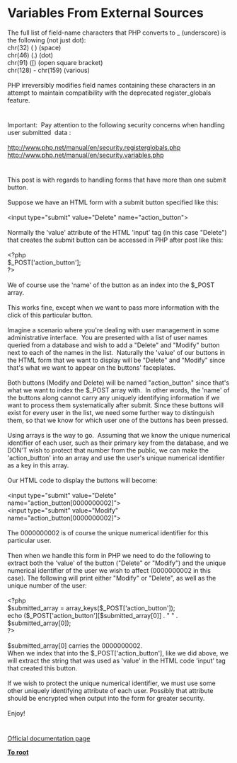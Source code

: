 # Variables From External Sources




<div class="phpcode"><span class="html">
The full list of field-name characters that PHP converts to _ (underscore) is the following (not just dot):<br>chr(32) ( ) (space)<br>chr(46) (.) (dot)<br>chr(91) ([) (open square bracket)<br>chr(128) - chr(159) (various)<br><br>PHP irreversibly modifies field names containing these characters in an attempt to maintain compatibility with the deprecated register_globals feature.</span>
</div>
  

#


<div class="phpcode"><span class="html">
Important:&#xA0; Pay attention to the following security concerns when handling user submitted&#xA0; data :
<br>
<br><a href="http://www.php.net/manual/en/security.registerglobals.php" rel="nofollow" target="_blank">http://www.php.net/manual/en/security.registerglobals.php</a>
<br><a href="http://www.php.net/manual/en/security.variables.php" rel="nofollow" target="_blank">http://www.php.net/manual/en/security.variables.php</a></span>
</div>
  

#


<div class="phpcode"><span class="html">
This post is with regards to handling forms that have more than one submit button.
<br>
<br>Suppose we have an HTML form with a submit button specified like this:
<br>
<br>&lt;input type=&quot;submit&quot; value=&quot;Delete&quot; name=&quot;action_button&quot;&gt;
<br>
<br>Normally the &apos;value&apos; attribute of the HTML &apos;input&apos; tag (in this case &quot;Delete&quot;) that creates the submit button can be accessed in PHP after post like this:
<br>
<br><span class="default">&lt;?php
<br>$_POST</span><span class="keyword">[</span><span class="string">&apos;action_button&apos;</span><span class="keyword">];
<br></span><span class="default">?&gt;
<br></span>
<br>We of course use the &apos;name&apos; of the button as an index into the $_POST array.
<br>
<br>This works fine, except when we want to pass more information with the click of this particular button.
<br>
<br>Imagine a scenario where you&apos;re dealing with user management in some administrative interface.&#xA0; You are presented with a list of user names queried from a database and wish to add a &quot;Delete&quot; and &quot;Modify&quot; button next to each of the names in the list.&#xA0; Naturally the &apos;value&apos; of our buttons in the HTML form that we want to display will be &quot;Delete&quot; and &quot;Modify&quot; since that&apos;s what we want to appear on the buttons&apos; faceplates.
<br>
<br>Both buttons (Modify and Delete) will be named &quot;action_button&quot; since that&apos;s what we want to index the $_POST array with.&#xA0; In other words, the &apos;name&apos; of the buttons along cannot carry any uniquely identifying information if we want to process them systematically after submit. Since these buttons will exist for every user in the list, we need some further way to distinguish them, so that we know for which user one of the buttons has been pressed.
<br>
<br>Using arrays is the way to go.&#xA0; Assuming that we know the unique numerical identifier of each user, such as their primary key from the database, and we DON&apos;T wish to protect that number from the public, we can make the &apos;action_button&apos; into an array and use the user&apos;s unique numerical identifier as a key in this array.
<br>
<br>Our HTML code to display the buttons will become:
<br>
<br>&lt;input type=&quot;submit&quot; value=&quot;Delete&quot; name=&quot;action_button[0000000002]&quot;&gt;
<br>&lt;input type=&quot;submit&quot; value=&quot;Modify&quot; name=&quot;action_button[0000000002]&quot;&gt;
<br>
<br>The 0000000002 is of course the unique numerical identifier for this particular user.
<br>
<br>Then when we handle this form in PHP we need to do the following to extract both the &apos;value&apos; of the button (&quot;Delete&quot; or &quot;Modify&quot;) and the unique numerical identifier of the user we wish to affect (0000000002 in this case). The following will print either &quot;Modify&quot; or &quot;Delete&quot;, as well as the unique number of the user:
<br>
<br><span class="default">&lt;?php
<br>$submitted_array </span><span class="keyword">= </span><span class="default">array_keys</span><span class="keyword">(</span><span class="default">$_POST</span><span class="keyword">[</span><span class="string">&apos;action_button&apos;</span><span class="keyword">]);
<br>echo (</span><span class="default">$_POST</span><span class="keyword">[</span><span class="string">&apos;action_button&apos;</span><span class="keyword">][</span><span class="default">$submitted_array</span><span class="keyword">[</span><span class="default">0</span><span class="keyword">]] . </span><span class="string">&quot; &quot; </span><span class="keyword">. </span><span class="default">$submitted_array</span><span class="keyword">[</span><span class="default">0</span><span class="keyword">]);
<br></span><span class="default">?&gt;
<br></span>
<br>$submitted_array[0] carries the 0000000002.
<br>When we index that into the $_POST[&apos;action_button&apos;], like we did above, we will extract the string that was used as &apos;value&apos; in the HTML code &apos;input&apos; tag that created this button.
<br>
<br>If we wish to protect the unique numerical identifier, we must use some other uniquely identifying attribute of each user. Possibly that attribute should be encrypted when output into the form for greater security.
<br>
<br>Enjoy!</span>
</div>
  

#

[Official documentation page](https://www.php.net/manual/en/language.variables.external.php)

**[To root](/README.md)**